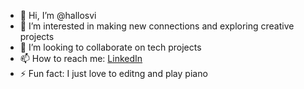 - 👋 Hi, I’m @hallosvi  
- 👀 I’m interested in making new connections and exploring creative projects     
- 💞️ I’m looking to collaborate on tech projects
- 📫 How to reach me: [LinkedIn](https://www.linkedin.com/in/yashvi-shah-888862271)
- ⚡ Fun fact: I just love to editng and play piano



<!--
**hallosvi/hallosvi** is a ✨ _special_ ✨ repository because its `README.md` (this file) appears on your GitHub profile.
-->


